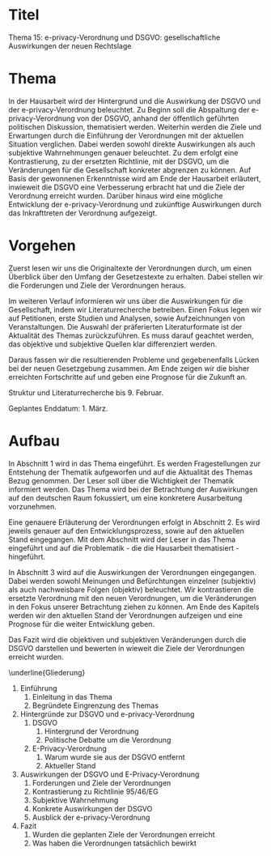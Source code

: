 # Titel

Thema 15: e-privacy-Verordnung und DSGVO: gesellschaftliche Auswirkungen der neuen Rechtslage

# Thema

In der Hausarbeit wird der Hintergrund und die Auswirkung der DSGVO und der e-privacy-Verordnung beleuchtet.
Zu Beginn soll die Abspaltung der e-privacy-Verordnung von der DSGVO, anhand der öffentlich geführten politischen Diskussion, thematisiert werden. Weiterhin werden die Ziele und Erwartungen durch die Einführung der Verordnungen mit der aktuellen Situation verglichen. Dabei werden sowohl direkte Auswirkungen als auch subjektive Wahrnehmungen genauer beleuchtet. Zu dem erfolgt eine Kontrastierung, zu der ersetzten Richtlinie, mit der DSGVO, um die Veränderungen für die Gesellschaft konkreter abgrenzen zu können. Auf Basis der gewonnenen Erkenntnisse wird am Ende der Hausarbeit erläutert, inwieweit die DSGVO eine Verbesserung erbracht hat und die Ziele der Verordnung erreicht wurden. Darüber hinaus wird eine mögliche Entwicklung der e-privacy-Verordnung und zukünftige Auswirkungen durch das Inkrafttreten der Verordnung aufgezeigt.

# Vorgehen

Zuerst lesen wir uns die Originaltexte der Verordnungen durch, um einen Überblick über den Umfang der Gesetzestexte zu erhalten. Dabei stellen wir die Forderungen und Ziele der Verordnungen heraus.

Im weiteren Verlauf informieren wir uns über die Auswirkungen für die Gesellschaft, indem wir Literaturrecherche betreiben. Einen Fokus legen wir auf Petitionen, erste Studien und Analysen, sowie Aufzeichnungen von Veranstaltungen. Die Auswahl der präferierten Literaturformate ist der Aktualität des Themas zurückzuführen. Es muss darauf geachtet werden, das objektive und subjektive Quellen klar differenziert werden.

Daraus fassen wir die resultierenden Probleme und gegebenenfalls Lücken bei der neuen Gesetzgebung zusammen. Am Ende zeigen wir die bisher erreichten Fortschritte auf und geben eine Prognose für die Zukunft an.

Struktur und Literaturrecherche bis 9. Februar.

Geplantes Enddatum: 1. März.

# Aufbau

In Abschnitt 1 wird in das Thema eingeführt. Es werden Fragestellungen zur Entstehung der Thematik aufgeworfen und auf die Aktualität des Themas Bezug genommen. Der Leser soll über die Wichtigkeit der Thematik informiert werden.
Das Thema wird bei der Betrachtung der Auswirkungen auf den deutschen Raum fokussiert, um eine konkretere Ausarbeitung vorzunehmen.

Eine genauere Erläuterung der Verordnungen erfolgt in Abschnitt 2. Es wird jeweils genauer auf den Entwicklungsprozess, sowie auf den aktuellen Stand eingegangen. Mit dem Abschnitt wird der Leser in das Thema eingeführt und auf die Problematik - die die Hausarbeit thematisiert -  hingeführt.

In Abschnitt 3 wird auf die Auswirkungen der Verordnungen eingegangen. Dabei werden sowohl Meinungen und Befürchtungen einzelner (subjektiv) als auch nachweisbare Folgen (objektiv) beleuchtet. Wir kontrastieren die ersetzte Verordnung mit den neuen Verordnungen, um die Veränderungen in den Fokus unserer Betrachtung ziehen zu können. Am Ende des Kapitels werden wir den aktuellen Stand der Verordnungen aufzeigen und eine Prognose für die weiter Entwicklung geben.

Das Fazit wird die objektiven und subjektiven Veränderungen durch die DSGVO darstellen und bewerten in wieweit die Ziele der Verordnungen erreicht wurden.


\underline{Gliederung}

1. Einführung
    1. Einleitung in das Thema
    1. Begründete Eingrenzung des Themas
1. Hintergründe zur DSGVO und e-privacy-Verordnung
    1. DSGVO
        1. Hintergrund der Verordnung
        1. Politische Debatte um die Verordnung
    1. E-Privacy-Verordnung
        1. Warum wurde sie aus der DSGVO entfernt
        1. Aktueller Stand
1. Auswirkungen der DSGVO und E-Privacy-Verordnung
    1. Forderungen und Ziele der Verordnungen
    1. Kontrastierung zu Richtlinie 95/46/EG
    1. Subjektive Wahrnehmung
    1. Konkrete Auswirkungen der DSGVO
    1. Ausblick der e-privacy-Verordnung
1. Fazit
    1. Wurden die geplanten Ziele der Verordnungen erreicht
    1. Was haben die Verordnungen tatsächlich bewirkt
